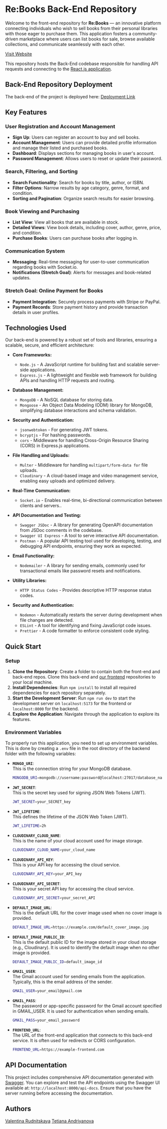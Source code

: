 # Re:Books Back-End Repository

Welcome to the front-end repository for **Re:Books** — an innovative platform connecting individuals who wish to sell books from their personal libraries with those eager to purchase them. This application fosters a community-driven marketplace where users can list books for sale, browse available collections, and communicate seamlessly with each other.

[Visit Website](https://rebooksctd.netlify.app/)

This repository hosts the Back-End codebase responsible for handling API requests and connecting to the [React.js application](https://github.com/Code-the-Dream-School/hh-team6-front).

## Back-End Repository Deployment  
The back-end of the project is deployed here: [Deployment Link](https://re-books-back.onrender.com)

## Key Features

### User Registration and Account Management

- **Sign Up**: Users can register an account to buy and sell books.
- **Account Management**: Users can provide detailed profile information and manage their listed and purchased books.
- **Dashboard**: Displays sections for managing books in user's account.
- **Password Management**: Allows users to reset or update their password.

### Search, Filtering, and Sorting

- **Search Functionality**: Search for books by title, author, or ISBN.
- **Filter Options**: Narrow results by age category, genre, format, and condition.
- **Sorting and Pagination**: Organize search results for easier browsing.

### Book Viewing and Purchasing

- **List View**: View all books that are available in stock.
- **Detailed Views**: View book details, including cover, author, genre, price, and condition.
- **Purchase Books**: Users can purchase books after logging in.

### Communication System

- **Messaging**: Real-time messaging for user-to-user communication regarding books with Socket.io.
- **Notifications (Stretch Goal)**: Alerts for messages and book-related updates. 

### Stretch Goal: Online Payment for Books
- **Payment Integration**: Securely process payments with Stripe or PayPal.
- **Payment Records**: Store payment history and provide transaction details in user profiles. 


## Technologies Used

Our back-end is powered by a robust set of tools and libraries, ensuring a scalable, secure, and efficient architecture:

- **Core Frameworks:**

  - `Node.js` - A JavaScript runtime for building fast and scalable server-side applications.
  - `Express.js` - A lightweight and flexible web framework for building APIs and handling HTTP requests and routing.

- **Database Management:**

  - `MongoDB` - A NoSQL database for storing data.
  - `Mongoose` - An Object Data Modeling (ODM) library for MongoDB, simplifying database interactions and schema validation.

- **Security and Authentication:**

  - `jsonwebtoken` - For generating JWT tokens.
  - `bcryptjs` - For hashing passwords.
  - `cors` - Middleware for handling Cross-Origin Resource Sharing (CORS) in Express.js applications.

- **File Handling and Uploads:**

  - `Multer` - Middleware for handling `multipart/form-data for` file uploads.
  - `Cloudinary` - A cloud-based image and video management service, enabling easy uploads and optimized delivery.

- **Real-Time Communication:**

  - `Socket.io` - Enables real-time, bi-directional communication between clients and servers..

- **API Documentation and Testing:**

  - `Swagger JSDoc` - A library for generating OpenAPI documentation from JSDoc comments in the codebase.
  - `Swagger UI Express` - A tool to serve interactive API documentation.
  - `Postman` - A popular API testing tool used for developing, testing, and debugging API endpoints, ensuring they work as expected.

- **Email Functionality:**

  - `Nodemailer` - A library for sending emails, commonly used for transactional emails like password resets and notifications.

- **Utility Libraries:**

  - `HTTP Status Codes` - Provides descriptive HTTP response status codes.

- **Security and Authentication:**

  - `Nodemon` - Automatically restarts the server during development when file changes are detected.
  - `ESLint` - A tool for identifying and fixing JavaScript code issues.
  - `Prettier` - A code formatter to enforce consistent code styling.

## Quick Start

### Setup

1. **Clone the Repository**: Create a folder to contain both the front-end and back-end repos. Clone this back-end and [our frontend](https://github.com/Code-the-Dream-School/hh-team6-front) repositories to your local machine.
2. **Install Dependencies**: Run `npm install` to install all required dependencies for each repository separately.
3. **Start the Development Server**: Run `npm run dev` to start the development server on `localhost:5173` for the frontend or `localhost:8000` for the backend.
4. **Explore the Application**: Navigate through the application to explore its features.

### Environment Variables

To properly run this application, you need to set up environment variables. This is done by creating a `.env` file in the root directory of the backend folder with the following variables:

- **`MONGO_URI`**:  
  This is the connection string for your MongoDB database.
  ```bash
  MONGODB_URI=mongodb://username:password@localhost:27017/database_name
  ```

- **`JWT_SECRET`**:  
  This is the secret key used for signing JSON Web Tokens (JWT).
  ```bash
  JWT_SECRET=your_SECRET_key
  ```

- **`JWT_LIFETIME`**:  
  This defines the lifetime of the JSON Web Token (JWT).
  ```bash
  JWT_LIFETIME=2h
  ```

- **`CLOUDINARY_CLOUD_NAME`**:  
  This is the name of your cloud account used for image storage.
  ```bash
  CLOUDINARY_CLOUD_NAME=your_cloud_name
  ```
  
- **`CLOUDINARY_API_KEY`**:  
  This is your API key for accessing the cloud service.
  ```bash
  CLOUDINARY_API_KEY=your_API_key
  ```

- **`CLOUDINARY_API_SECRET`**:  
  This is your secret API key for accessing the cloud service.
  ```bash
  CLOUDINARY_API_SECRET=your_secret_API
  ```

- **`DEFAULT_IMAGE_URL`**:  
  This is the default URL for the cover image used when no cover image is provided.

  ```bash
  DEFAULT_IMAGE_URL=https://example.com/default_cover_image.jpg
  ```

- **`DEFAULT_IMAGE_PUBLIC_ID`**:  
  This is the default public ID for the image stored in your cloud storage (e.g., Cloudinary). It is used to identify the default image when no other image is provided.

  ```bash
  DEFAULT_IMAGE_PUBLIC_ID=default_image_id
  ```

- **`GMAIL_USER`**:  
  The Gmail account used for sending emails from the application. Typically, this is the email address of the sender.

  ```bash
  GMAIL_USER=your_email@gmail.com
  ```

- **`GMAIL_PASS`**:  
  The password or app-specific password for the Gmail account specified in GMAIL_USER. It is used for authentication when sending emails.

  ```bash
  GMAIL_PASS=your_email_password
  ```

- **`FRONTEND_URL`**:  
  The URL of the front-end application that connects to this back-end service. It is often used for redirects or CORS configuration.

  ```bash
  FRONTEND_URL=https://example-frontend.com
  ```


## API Documentation
This project includes comprehensive API documentation generated with [Swagger](https://swagger.io/). You can explore and test the API endpoints using the Swagger UI available at: `http://localhost:8000/api-docs`. Ensure that you have the server running before accessing the documentation.

## Authors
[Valentina Rudnitskaya](https://github.com/vrudnitskaya)
[Tetiana Andriyanova](https://github.com/Tanyaa-a)
